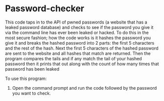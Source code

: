 # Password-checker
This code taps in to the API of pwned passwords (a website that has a leaked password database) and checks to see if the password you give it via the command line has ever been leaked or hacked. To do this in the most secure fashion; how the code  works is it hashes the password you give it and breaks the hashed password into 2 parts: the first 5 characters and the rest of the hash. Next the first 5 characters of the hashed password are sent to the website and all hashes that match are returned. Then the program compares the tails and if any match the tail of your hashed password then it prints that out along with the count of how many times that password has been leaked

To use this program:
1)	Open the command prompt and run the code followed by the password you want to check. 
